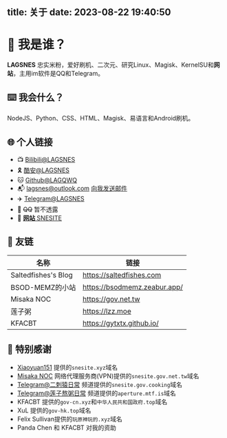 title: 关于
date: 2023-08-22 19:40:50
---
<div class="markdown-body">
  
# 🤔 我是谁？

**LAGSNES** 忠实米粉，爱好刷机、二次元、研究Linux、Magisk、KernelSU和**网站**，主用im软件是QQ和Telegram。

## ⌨️ 我会什么？

NodeJS、Python、CSS、HTML、Magisk、易语言和Android刷机。

## 🌐 个人链接

 - 📺 [Bilibili@LAGSNES](https://space.bilibili.com/1333372502)
 - 🎗️ [酷安@LAGSNES](http://www.coolapk.com/u/21884375)
 - 🐱 [Github@LAGQWQ](https://github.com/lagqwq)
 - 📬 lagsnes@outlook.com [向我发送邮件](mailto:lagsnes@outlook.com)
 - ✈️ [Telegram@LAGSNES](https://t.me/lagsnes)
 - 🐧 ~~QQ~~ 暂不透露
 - 🔗 [**网站** SNESITE](https://snesite.xyz/other-sites/)

## 🧷 友链

| 名称                | 链接                         |
| ------------------- | ---------------------------- |
| Saltedfishes's Blog | https://saltedfishes.com     |
| BSOD-MEMZ的小站     | https://bsodmemz.zeabur.app/ |
| Misaka NOC          | https://gov.net.tw           |
| 莲子粥              | https://lzz.moe              |
| KFACBT              | https://gytxtx.github.io/    |

## 🙏 特别感谢

 - [Xiaoyuan151](https://github.com/xiaoyuan151) 提供的`snesite.xyz`域名  
 - [Misaka NOC](https://gov.net.tw) 网络代理服务商(VPN)提供的`snesite.gov.net.tw`域名  
 - [Telegram@二刺猿日常](https://t.me/acgdaily) 频道提供的`snesite.gov.cooking`域名  
 - [Telegram@莲子熬粥日常](https://t.me/lian_zi_zhou_daily) 频道提供的`aperture.mtf.is`域名  
 - KFACBT 提供的`gov-cn.xyz`和`中华人民共和国政府.top`域名  
 - XuL 提供的`gov-hk.top`域名  
 - Felix Sullivan提供的`玩原神玩的.xyz`域名  
 - Panda Chen 和 KFACBT 对我的资助  
 
 </div>
